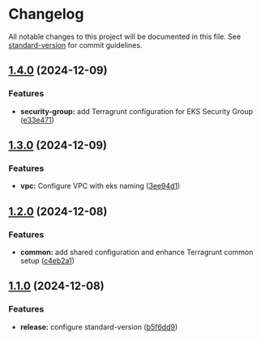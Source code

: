 # Changelog

All notable changes to this project will be documented in this file. See [standard-version](https://github.com/conventional-changelog/standard-version) for commit guidelines.

## [1.4.0](https://github.com/iac-tooling/terragrunt-workload/compare/v1.3.0...v1.4.0) (2024-12-09)


### Features

* **security-group:** add Terragrunt configuration for EKS Security Group ([e33e471](https://github.com/iac-tooling/terragrunt-workload/commit/e33e471c08c0fc90ad907fd5dca80fed0b903912))

## [1.3.0](https://github.com/iac-tooling/terragrunt-workload/compare/v1.2.0...v1.3.0) (2024-12-09)


### Features

* **vpc:** Configure VPC with eks naming ([3ee94d1](https://github.com/iac-tooling/terragrunt-workload/commit/3ee94d17417b1cf30435026a0c05e15dd64a26d1))

## [1.2.0](https://github.com/iac-tooling/terragrunt-workload/compare/v1.1.0...v1.2.0) (2024-12-08)


### Features

* **common:** add shared configuration and enhance Terragrunt common setup ([c4eb2a1](https://github.com/iac-tooling/terragrunt-workload/commit/c4eb2a16b966077998ee246dd11506e7768fa909))

## [1.1.0](https://github.com/iac-tooling/terragrunt-workload/compare/v1.0.0...v1.1.0) (2024-12-08)


### Features

* **release:** configure standard-version ([b5f6dd9](https://github.com/iac-tooling/terragrunt-workload/commit/b5f6dd925758e83bce3ad7a36d15dc12454dacf9))
